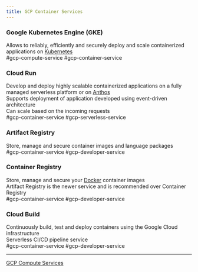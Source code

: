```yaml
---
title: GCP Container Services
---
```


### Google Kubernetes Engine (GKE)

Allows to reliably, efficiently and securely deploy and scale containerized applications on [Kubernetes](../../../Tools%20&%20Services/Kubernetes/Kubernetes.md)  
#gcp-compute-service #gcp-container-service

### Cloud Run

Develop and deploy highly scalable containerized applications on a fully managed serverless platform or on [Anthos](../GCP%20Hybrid%20Cloud%20Services/Anthos.md)  
Supports deployment of application developed using event-driven architecture  
Can scale based on the incoming requests  
#gcp-container-service  #gcp-serverless-service 

### Artifact Registry

Store, manage and secure container images and language packages  
#gcp-container-service #gcp-developer-service 

### Container Registry

Store, manage and secure your [Docker](../../../Tools%20&%20Services/Docker/Docker.md) container images  
Artifact Registry is the newer service and is recommended over Container Registry  
#gcp-container-service #gcp-developer-service

### Cloud Build

Continuously build, test and deploy containers using the Google Cloud infrastructure  
Serverless CI/CD pipeline service  
#gcp-container-service #gcp-developer-service

---

[GCP Compute Services](../GCP%20Compute%20Services/GCP%20Compute%20Services.md)